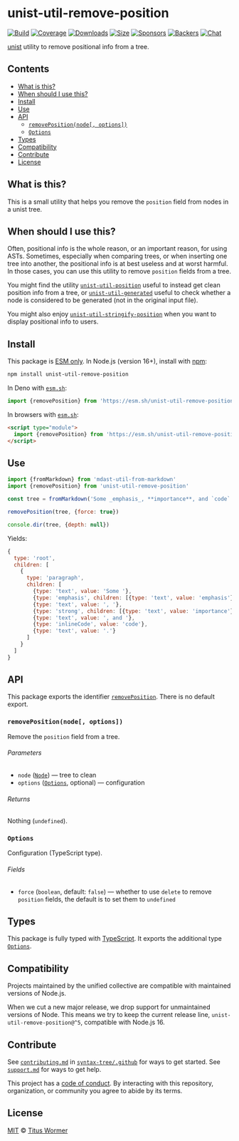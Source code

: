 # unist-util-remove-position

[![Build][build-badge]][build]
[![Coverage][coverage-badge]][coverage]
[![Downloads][downloads-badge]][downloads]
[![Size][size-badge]][size]
[![Sponsors][sponsors-badge]][collective]
[![Backers][backers-badge]][collective]
[![Chat][chat-badge]][chat]

[unist][] utility to remove positional info from a tree.

## Contents

*   [What is this?](#what-is-this)
*   [When should I use this?](#when-should-i-use-this)
*   [Install](#install)
*   [Use](#use)
*   [API](#api)
    *   [`removePosition(node[, options])`](#removepositionnode-options)
    *   [`Options`](#options)
*   [Types](#types)
*   [Compatibility](#compatibility)
*   [Contribute](#contribute)
*   [License](#license)

## What is this?

This is a small utility that helps you remove the `position` field from nodes in
a unist tree.

## When should I use this?

Often, positional info is the whole reason, or an important reason, for using
ASTs.
Sometimes, especially when comparing trees, or when inserting one tree into
another, the positional info is at best useless and at worst harmful.
In those cases, you can use this utility to remove `position` fields from a
tree.

You might find the utility [`unist-util-position`][unist-util-position]
useful to instead get clean position info from a tree, or
[`unist-util-generated`][unist-util-generated] useful to check whether a node is
considered to be generated (not in the original input file).

You might also enjoy
[`unist-util-stringify-position`][unist-util-stringify-position] when you want
to display positional info to users.

## Install

This package is [ESM only][esm].
In Node.js (version 16+), install with [npm][]:

```sh
npm install unist-util-remove-position
```

In Deno with [`esm.sh`][esmsh]:

```js
import {removePosition} from 'https://esm.sh/unist-util-remove-position@5'
```

In browsers with [`esm.sh`][esmsh]:

```html
<script type="module">
  import {removePosition} from 'https://esm.sh/unist-util-remove-position@5?bundle'
</script>
```

## Use

```js
import {fromMarkdown} from 'mdast-util-from-markdown'
import {removePosition} from 'unist-util-remove-position'

const tree = fromMarkdown('Some _emphasis_, **importance**, and `code`.')

removePosition(tree, {force: true})

console.dir(tree, {depth: null})
```

Yields:

```js
{
  type: 'root',
  children: [
    {
      type: 'paragraph',
      children: [
        {type: 'text', value: 'Some '},
        {type: 'emphasis', children: [{type: 'text', value: 'emphasis'}]},
        {type: 'text', value: ', '},
        {type: 'strong', children: [{type: 'text', value: 'importance'}]},
        {type: 'text', value: ', and '},
        {type: 'inlineCode', value: 'code'},
        {type: 'text', value: '.'}
      ]
    }
  ]
}
```

## API

This package exports the identifier [`removePosition`][removeposition].
There is no default export.

### `removePosition(node[, options])`

Remove the `position` field from a tree.

###### Parameters

*   `node` ([`Node`][node])
    — tree to clean
*   `options` ([`Options`][options], optional)
    — configuration

###### Returns

Nothing (`undefined`).

### `Options`

Configuration (TypeScript type).

###### Fields

*   `force` (`boolean`, default: `false`)
    — whether to use `delete` to remove `position` fields, the default is to
    set them to `undefined`

## Types

This package is fully typed with [TypeScript][].
It exports the additional type [`Options`][options].

## Compatibility

Projects maintained by the unified collective are compatible with maintained
versions of Node.js.

When we cut a new major release, we drop support for unmaintained versions of
Node.
This means we try to keep the current release line,
`unist-util-remove-position@^5`, compatible with Node.js 16.

## Contribute

See [`contributing.md`][contributing] in [`syntax-tree/.github`][health] for
ways to get started.
See [`support.md`][support] for ways to get help.

This project has a [code of conduct][coc].
By interacting with this repository, organization, or community you agree to
abide by its terms.

## License

[MIT][license] © [Titus Wormer][author]

<!-- Definitions -->

[build-badge]: https://github.com/syntax-tree/unist-util-remove-position/workflows/main/badge.svg

[build]: https://github.com/syntax-tree/unist-util-remove-position/actions

[coverage-badge]: https://img.shields.io/codecov/c/github/syntax-tree/unist-util-remove-position.svg

[coverage]: https://codecov.io/github/syntax-tree/unist-util-remove-position

[downloads-badge]: https://img.shields.io/npm/dm/unist-util-remove-position.svg

[downloads]: https://www.npmjs.com/package/unist-util-remove-position

[size-badge]: https://img.shields.io/badge/dynamic/json?label=minzipped%20size&query=$.size.compressedSize&url=https://deno.bundlejs.com/?q=unist-util-remove-position

[size]: https://bundlejs.com/?q=unist-util-remove-position

[sponsors-badge]: https://opencollective.com/unified/sponsors/badge.svg

[backers-badge]: https://opencollective.com/unified/backers/badge.svg

[collective]: https://opencollective.com/unified

[chat-badge]: https://img.shields.io/badge/chat-discussions-success.svg

[chat]: https://github.com/syntax-tree/unist/discussions

[npm]: https://docs.npmjs.com/cli/install

[esm]: https://gist.github.com/sindresorhus/a39789f98801d908bbc7ff3ecc99d99c

[esmsh]: https://esm.sh

[typescript]: https://www.typescriptlang.org

[license]: license

[author]: https://wooorm.com

[health]: https://github.com/syntax-tree/.github

[contributing]: https://github.com/syntax-tree/.github/blob/main/contributing.md

[support]: https://github.com/syntax-tree/.github/blob/main/support.md

[coc]: https://github.com/syntax-tree/.github/blob/main/code-of-conduct.md

[unist]: https://github.com/syntax-tree/unist

[node]: https://github.com/syntax-tree/unist#node

[unist-util-position]: https://github.com/syntax-tree/unist-util-position

[unist-util-generated]: https://github.com/syntax-tree/unist-util-generated

[unist-util-stringify-position]: https://github.com/syntax-tree/unist-util-stringify-position

[removeposition]: [[removepositionnode-options]]

[options]: [[options]]
